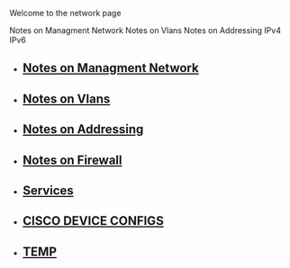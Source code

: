 Welcome to the network page

Notes on Managment Network
Notes on Vlans
Notes on Addressing
    IPv4
    IPv6
    
* ## [Notes on Managment Network](https://wiki.techpatix.com/networking/ManagmentNetwork.md)
* ##  [Notes on Vlans](https://wiki.techpatix.com/networking/Vlans.md)
* ## [Notes on Addressing](https://wiki.techpatix.com/networking/Addressing.md)
* ## [Notes on Firewall](https://wiki.techpatix.com/networking/Firewall.md)
* ## [Services](https://wiki.techpatix.com/networking/Services.md)
* ## [CISCO DEVICE CONFIGS](https://wiki.techpatix.com/networking/CiscoDevConfigs.md)
* ## [TEMP](https://wiki.techpatix.com/networking/ManagmentNetwork.md)

